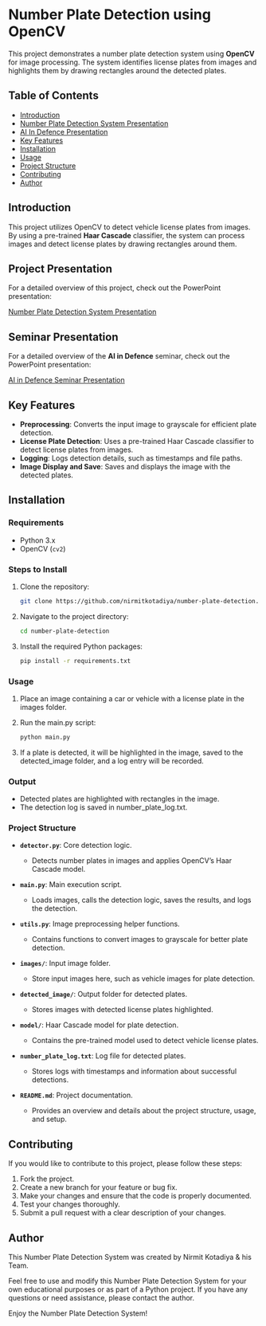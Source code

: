 # Number Plate Detection using OpenCV

This project demonstrates a number plate detection system using **OpenCV** for image processing. The system identifies license plates from images and highlights them by drawing rectangles around the detected plates.

## Table of Contents

- [Introduction](#introduction)
- [Number Plate Detection System Presentation](#project-presentation)
- [AI In Defence Presentation](#seminar-presentation)
- [Key Features](#key-features)
- [Installation](#installation)
- [Usage](#usage)
- [Project Structure](#project-structure)
- [Contributing](#contributing)
- [Author](#author)

## Introduction

This project utilizes OpenCV to detect vehicle license plates from images. By using a pre-trained **Haar Cascade** classifier, the system can process images and detect license plates by drawing rectangles around them.

## Project Presentation

For a detailed overview of this project, check out the PowerPoint presentation:

[Number Plate Detection System Presentation](https://github.com/nirmitkotadiya/number_plate_detection/blob/main/Number%20Plate%20Detection.pptx)

## Seminar Presentation

For a detailed overview of the **AI in Defence** seminar, check out the PowerPoint presentation:

[AI in Defence Seminar Presentation](https://github.com/nirmitkotadiya/number_plate_detection/blob/main/AI.pptx)

## Key Features

- **Preprocessing**: Converts the input image to grayscale for efficient plate detection.
- **License Plate Detection**: Uses a pre-trained Haar Cascade classifier to detect license plates from images.
- **Logging**: Logs detection details, such as timestamps and file paths.
- **Image Display and Save**: Saves and displays the image with the detected plates.

## Installation

### Requirements

- Python 3.x
- OpenCV (`cv2`)

### Steps to Install

1. Clone the repository:
   ```bash
   git clone https://github.com/nirmitkotadiya/number-plate-detection.git
   ```

2. Navigate to the project directory:

   ```bash
   cd number-plate-detection
   ```

3. Install the required Python packages:

   ```bash
   pip install -r requirements.txt
   ```


### Usage

1. Place an image containing a car or vehicle with a license plate in the images folder.
   
2. Run the main.py script:
   ```bash
   python main.py
   ```

3. If a plate is detected, it will be highlighted in the image, saved to the detected_image folder, and a log entry will be recorded.


### Output

- Detected plates are highlighted with rectangles in the image.
- The detection log is saved in number_plate_log.txt.


### Project Structure

- **`detector.py`**: Core detection logic.
  - Detects number plates in images and applies OpenCV’s Haar Cascade model.

- **`main.py`**: Main execution script.
  - Loads images, calls the detection logic, saves the results, and logs the detection.

- **`utils.py`**: Image preprocessing helper functions.
  - Contains functions to convert images to grayscale for better plate detection.

- **`images/`**: Input image folder.
  - Store input images here, such as vehicle images for plate detection.

- **`detected_image/`**: Output folder for detected plates.
  - Stores images with detected license plates highlighted.

- **`model/`**: Haar Cascade model for plate detection.
  - Contains the pre-trained model used to detect vehicle license plates.

- **`number_plate_log.txt`**: Log file for detected plates.
  - Stores logs with timestamps and information about successful detections.

- **`README.md`**: Project documentation.
  - Provides an overview and details about the project structure, usage, and setup.


## Contributing

If you would like to contribute to this project, please follow these steps:

1. Fork the project.
2. Create a new branch for your feature or bug fix.
3. Make your changes and ensure that the code is properly documented.
4. Test your changes thoroughly.
5. Submit a pull request with a clear description of your changes.

## Author

This Number Plate Detection System was created by Nirmit Kotadiya & his Team.

Feel free to use and modify this Number Plate Detection System for your own educational purposes or as part of a Python project. If you have any questions or need assistance, please contact the author.

Enjoy the Number Plate Detection System!
